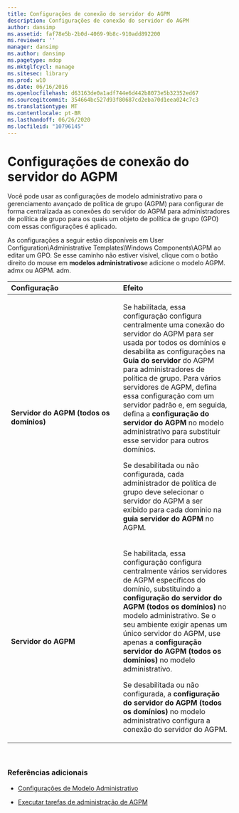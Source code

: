 ```yaml
---
title: Configurações de conexão do servidor do AGPM
description: Configurações de conexão do servidor do AGPM
author: dansimp
ms.assetid: faf78e5b-2b0d-4069-9b8c-910add892200
ms.reviewer: ''
manager: dansimp
ms.author: dansimp
ms.pagetype: mdop
ms.mktglfcycl: manage
ms.sitesec: library
ms.prod: w10
ms.date: 06/16/2016
ms.openlocfilehash: d63163de0a1adf744e6d442b8073e5b32352ed67
ms.sourcegitcommit: 354664bc527d93f80687cd2eba70d1eea024c7c3
ms.translationtype: MT
ms.contentlocale: pt-BR
ms.lasthandoff: 06/26/2020
ms.locfileid: "10796145"
---
```

# Configurações de conexão do servidor do AGPM


Você pode usar as configurações de modelo administrativo para o gerenciamento avançado de política de grupo (AGPM) para configurar de forma centralizada as conexões do servidor do AGPM para administradores de política de grupo para os quais um objeto de política de grupo (GPO) com essas configurações é aplicado.

As configurações a seguir estão disponíveis em User Configuration\\Administrative Templates\\Windows Components\\AGPM ao editar um GPO. Se esse caminho não estiver visível, clique com o botão direito do mouse em **modelos administrativos**e adicione o modelo AGPM. admx ou AGPM. adm.

<table>
<colgroup>
<col width="50%" />
<col width="50%" />
</colgroup>
<thead>
<tr class="header">
<th align="left">Configuração</th>
<th align="left">Efeito</th>
</tr>
</thead>
<tbody>
<tr class="odd">
<td align="left"><p><strong>Servidor do AGPM (todos os domínios)</strong></p></td>
<td align="left"><p>Se habilitada, essa configuração configura centralmente uma conexão do servidor do AGPM para ser usada por todos os domínios e desabilita as configurações na <strong> Guia do servidor </strong> do AGPM para administradores de política de grupo. Para vários servidores de AGPM, defina essa configuração com um servidor padrão e, em seguida, defina a <strong> configuração do servidor do AGPM </strong> no modelo administrativo para substituir esse servidor para outros domínios.</p>
<p>Se desabilitada ou não configurada, cada administrador de política de grupo deve selecionar o servidor do AGPM a ser exibido para cada domínio na <strong> guia servidor do AGPM </strong> no AGPM.</p></td>
</tr>
<tr class="even">
<td align="left"><p><strong>Servidor do AGPM</strong></p></td>
<td align="left"><p>Se habilitada, essa configuração configura centralmente vários servidores de AGPM específicos do domínio, substituindo a <strong> configuração do servidor do AGPM (todos os domínios) </strong> no modelo administrativo. Se o seu ambiente exigir apenas um único servidor do AGPM, use apenas a <strong> configuração servidor do AGPM (todos os domínios) </strong> no modelo administrativo.</p>
<p>Se desabilitada ou não configurada, a <strong> configuração do servidor do AGPM (todos os domínios) </strong> no modelo administrativo configura a conexão do servidor do AGPM.</p></td>
</tr>
</tbody>
</table>

 

### Referências adicionais

-   [Configurações de Modelo Administrativo](administrative-template-settings.md)

-   [Executar tarefas de administração de AGPM](performing-agpm-administrator-tasks.md)

 

 





